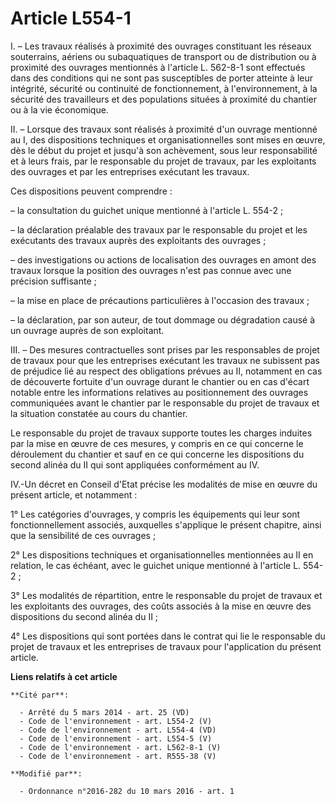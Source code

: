 # Article L554-1

I. – Les travaux réalisés à proximité des ouvrages constituant les réseaux souterrains, aériens ou subaquatiques de transport
ou de distribution ou à proximité des ouvrages mentionnés à l'article L. 562-8-1 sont effectués dans des conditions qui ne
sont pas susceptibles de porter atteinte à leur intégrité, sécurité ou continuité de fonctionnement, à l'environnement, à la
sécurité des travailleurs et des populations situées à proximité du chantier ou à la vie économique. 

II. – Lorsque des travaux sont réalisés à proximité d'un ouvrage mentionné au I, des dispositions techniques et
organisationnelles sont mises en œuvre, dès le début du projet et jusqu'à son achèvement, sous leur responsabilité et à leurs
frais, par le responsable du projet de travaux, par les exploitants des ouvrages et par les entreprises exécutant les
travaux. 

Ces dispositions peuvent comprendre : 

– la consultation du guichet unique mentionné à l'article L. 554-2 ; 

– la déclaration préalable des travaux par le responsable du projet et les exécutants des travaux auprès des exploitants des
ouvrages ; 

– des investigations ou actions de localisation des ouvrages en amont des travaux lorsque la position des ouvrages n'est pas
connue avec une précision suffisante ; 

– la mise en place de précautions particulières à l'occasion des travaux ; 

– la déclaration, par son auteur, de tout dommage ou dégradation causé à un ouvrage auprès de son exploitant. 

III. – Des mesures contractuelles sont prises par les responsables de projet de travaux pour que les entreprises exécutant
les travaux ne subissent pas de préjudice lié au respect des obligations prévues au II, notamment en cas de découverte
fortuite d'un ouvrage durant le chantier ou en cas d'écart notable entre les informations relatives au positionnement des
ouvrages communiquées avant le chantier par le responsable du projet de travaux et la situation constatée au cours du
chantier. 

Le responsable du projet de travaux supporte toutes les charges induites par la mise en œuvre de ces mesures, y compris en ce
qui concerne le déroulement du chantier et sauf en ce qui concerne les dispositions du second alinéa du II qui sont
appliquées conformément au IV. 

IV.-Un décret en Conseil d'Etat précise les modalités de mise en œuvre du présent article, et notamment : 

1° Les catégories d'ouvrages, y compris les équipements qui leur sont fonctionnellement associés, auxquelles s'applique le
présent chapitre, ainsi que la sensibilité de ces ouvrages ; 

2° Les dispositions techniques et organisationnelles mentionnées au II en relation, le cas échéant, avec le guichet unique
mentionné à l'article L. 554-2 ; 

3° Les modalités de répartition, entre le responsable du projet de travaux et les exploitants des ouvrages, des coûts
associés à la mise en œuvre des dispositions du second alinéa du II ; 

4° Les dispositions qui sont portées dans le contrat qui lie le responsable du projet de travaux et les entreprises de
travaux pour l'application du présent article.

**Liens relatifs à cet article**

	**Cité par**:

	  - Arrêté du 5 mars 2014 - art. 25 (VD)
	  - Code de l'environnement - art. L554-2 (V)
	  - Code de l'environnement - art. L554-4 (VD)
	  - Code de l'environnement - art. L554-5 (V)
	  - Code de l'environnement - art. L562-8-1 (V)
	  - Code de l'environnement - art. R555-38 (V)

	**Modifié par**:

	  - Ordonnance n°2016-282 du 10 mars 2016 - art. 1
